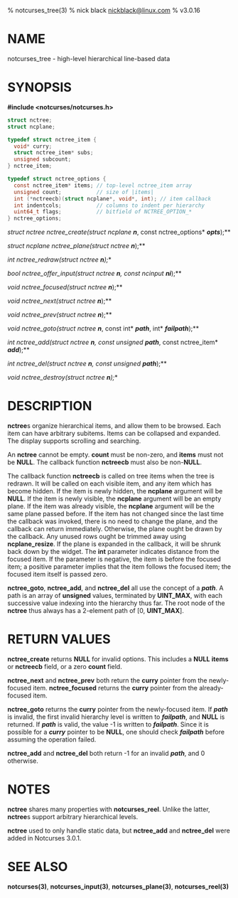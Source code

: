 % notcurses_tree(3)
% nick black <nickblack@linux.com>
% v3.0.16

# NAME

notcurses_tree - high-level hierarchical line-based data

# SYNOPSIS

**#include <notcurses/notcurses.h>**

```c
struct nctree;
struct ncplane;

typedef struct nctree_item {
  void* curry;
  struct nctree_item* subs;
  unsigned subcount;
} nctree_item;

typedef struct nctree_options {
  const nctree_item* items; // top-level nctree_item array
  unsigned count;           // size of |items|
  int (*nctreecb)(struct ncplane*, void*, int); // item callback
  int indentcols;           // columns to indent per hierarchy
  uint64_t flags;           // bitfield of NCTREE_OPTION_*
} nctree_options;

```

**struct nctree* nctree_create(struct ncplane* ***n***, const nctree_options* ***opts***);**

**struct ncplane* nctree_plane(struct nctree* ***n***);**

**int nctree_redraw(struct nctree* ***n***);**

**bool nctree_offer_input(struct nctree* ***n***, const ncinput* ***ni***);**

**void* nctree_focused(struct nctree* ***n***);**

**void* nctree_next(struct nctree* ***n***);**

**void* nctree_prev(struct nctree* ***n***);**

**void* nctree_goto(struct nctree* ***n***, const int* ***path***, int* ***failpath***);**

**int nctree_add(struct nctree* ***n***, const unsigned* ***path***, const nctree_item* ***add***);**

**int nctree_del(struct nctree* ***n***, const unsigned* ***path***);**

**void nctree_destroy(struct nctree* ***n***);**

# DESCRIPTION

**nctree**s organize hierarchical items, and allow them to be browsed. Each
item can have arbitrary subitems. Items can be collapsed and expanded.
The display supports scrolling and searching.

An **nctree** cannot be empty. **count** must be non-zero, and **items** must
not be **NULL**. The callback function **nctreecb** must also be non-**NULL**.

The callback function **nctreecb** is called on tree items when the tree is
redrawn. It will be called on each visible item, and any item which has become
hidden. If the item is newly hidden, the **ncplane** argument will be **NULL**.
If the item is newly visible, the **ncplane** argument will be an empty plane.
If the item was already visible, the **ncplane** argument will be the same
plane passed before. If the item has not changed since the last time the
callback was invoked, there is no need to change the plane, and the callback
can return immediately. Otherwise, the plane ought be drawn by the callback.
Any unused rows ought be trimmed away using **ncplane_resize**. If the plane
is expanded in the callback, it will be shrunk back down by the widget. The
**int** parameter indicates distance from the focused item. If the parameter
is negative, the item is before the focused item; a positive parameter implies
that the item follows the focused item; the focused item itself is passed zero.

**nctree_goto**, **nctree_add**, and **nctree_del** all use the concept of a
***path***. A path is an array of **unsigned** values, terminated by
**UINT_MAX**, with each successive value indexing into the hierarchy thus far.
The root node of the **nctree** thus always has a 2-element path of
[0, **UINT_MAX**].

# RETURN VALUES

**nctree_create** returns **NULL** for invalid options. This includes a **NULL**
**items** or **nctreecb** field, or a zero **count** field.

**nctree_next** and **nctree_prev** both return the **curry** pointer from the
newly-focused item. **nctree_focused** returns the **curry** pointer from the
already-focused item.

**nctree_goto** returns the **curry** pointer from the newly-focused item. If
***path*** is invalid, the first invalid hierarchy level is written to
***failpath***, and **NULL** is returned. If ***path*** is valid, the value -1
is written to ***failpath***. Since it is possible for a ***curry***
pointer to be **NULL**, one should check ***failpath*** before assuming the
operation failed.

**nctree_add** and **nctree_del** both return -1 for an invalid ***path***, and
0 otherwise.

# NOTES

**nctree** shares many properties with **notcurses_reel**. Unlike the latter,
**nctree**s support arbitrary hierarchical levels.

**nctree** used to only handle static data, but **nctree_add** and
**nctree_del** were added in Notcurses 3.0.1.

# SEE ALSO

**notcurses(3)**,
**notcurses_input(3)**,
**notcurses_plane(3)**,
**notcurses_reel(3)**
